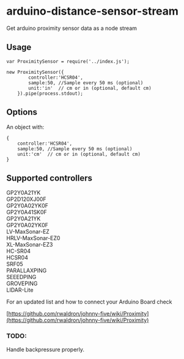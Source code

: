 # arduino-distance-sensor-stream
Get arduino proximity sensor data as a node stream

## Usage

```
var ProximitySensor = require('../index.js');

new ProximitySensor({
		controller:'HCSR04',
		sample:50, //Sample every 50 ms (optional)
		unit:'in'  // cm or in (optional, default cm)
	}).pipe(process.stdout);

```

## Options

An object with:

	{
		controller:'HCSR04',
		sample:50, //Sample every 50 ms (optional)
		unit:'cm'  // cm or in (optional, default cm)
	}


## Supported controllers 
      
GP2Y0A21YK         
GP2D120XJ00F       
GP2Y0A02YK0F       
GP2Y0A41SK0F       
GP2Y0A21YK         
GP2Y0A02YK0F       
LV-MaxSonar-EZ     
HRLV-MaxSonar-EZ0  
XL-MaxSonar-EZ3    
HC-SR04            
HCSR04             
SRF05             	
PARALLAXPING       
SEEEDPING          
GROVEPING          
LIDAR-Lite      

For an updated list and how to connect your Arduino Board check

[https://github.com/rwaldron/johnny-five/wiki/Proximity](https://github.com/rwaldron/johnny-five/wiki/Proximity)   


### TODO:

Handle backpressure properly.